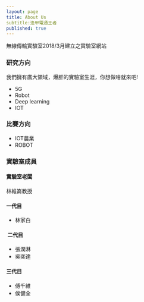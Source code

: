 ```yaml
---
layout: page
title: About Us
subtitle:逢甲電通王者
published: true
---
```


無線傳輸實驗室2018/3月建立之實驗室網站
### 研究方向

我們擁有廣大領域，爆肝的實驗室生涯，你想做啥就來吧!

  * 5G
  * Robot
  * Deep learning
  * IOT

### 比賽方向

  * IOT農業
  * ROBOT



### 實驗室成員

#### 實驗室老闆
林維崙教授

#### 一代目
* 林家白

####  二代目
 * 張潤淋
 * 吳奕達

#### 三代目
 * 傅千維
 * 侯健全

